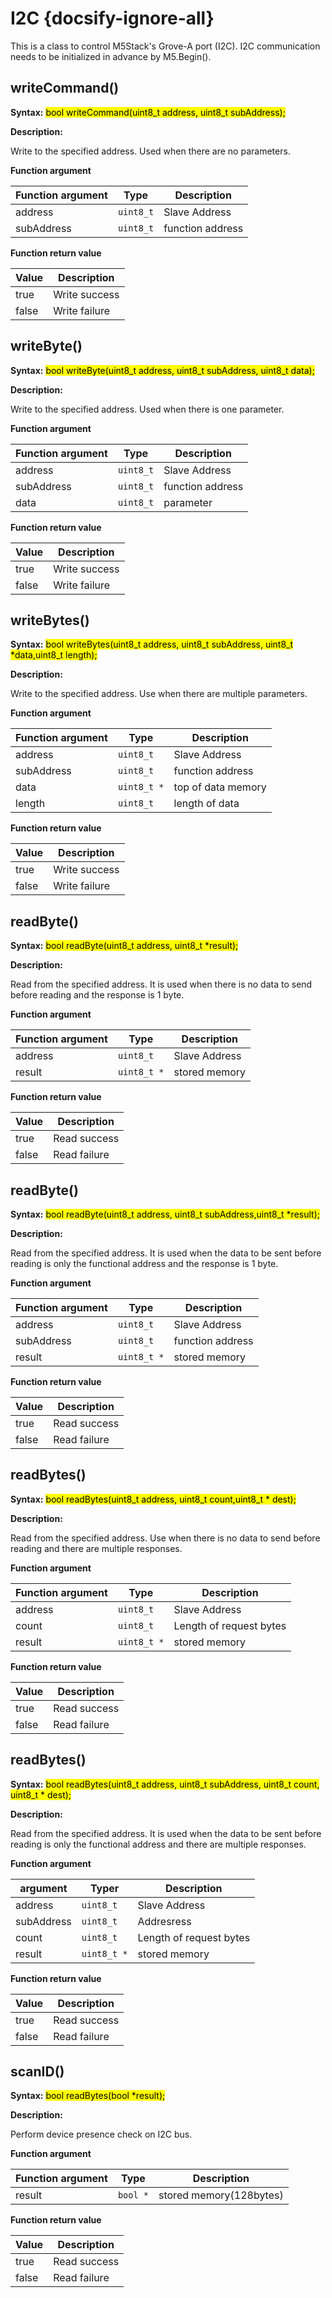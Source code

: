 # I2C {docsify-ignore-all}

This is a class to control M5Stack's Grove-A port (I2C).
I2C communication needs to be initialized in advance by M5.Begin().

## writeCommand()

**Syntax:**
<mark>bool writeCommand(uint8_t address, uint8_t subAddress);</mark>

**Description:**

Write to the specified address.
Used when there are no parameters.

**Function argument**

| Function argument |Type |Description |
| --- | --- | --- |
| address | <code>uint8_t</code> |Slave Address |
| subAddress | <code>uint8_t</code> |function address |

**Function return value**

| Value |Description |
| --- | --- |
|true|Write success|
|false|Write failure|


## writeByte()

**Syntax:**
<mark>bool writeByte(uint8_t address, uint8_t subAddress, uint8_t data);</mark>

**Description:**

Write to the specified address.
Used when there is one parameter.

**Function argument**

| Function argument |Type |Description |
| --- | --- | --- |
| address | <code>uint8_t</code> |Slave Address |
| subAddress | <code>uint8_t</code> |function address |
| data | <code>uint8_t</code> |parameter |

**Function return value**

| Value |Description |
| --- | --- |
|true|Write success|
|false|Write failure|



## writeBytes()

**Syntax:**
<mark> bool writeBytes(uint8_t address, uint8_t subAddress, uint8_t *data,uint8_t length);</mark>

**Description:**

Write to the specified address.
Use when there are multiple parameters.

**Function argument**

| Function argument |Type |Description |
| --- | --- | --- |
| address | <code>uint8_t</code> |Slave Address |
| subAddress | <code>uint8_t</code> |function address |
| data | <code>uint8_t *</code> | top of data memory |
| length | <code>uint8_t</code> | length of data |

**Function return value**

| Value |Description |
| --- | --- |
|true|Write success|
|false|Write failure|


## readByte()

**Syntax:**
<mark> bool readByte(uint8_t address, uint8_t *result);</mark>

**Description:**

Read from the specified address.
It is used when there is no data to send before reading and the response is 1 byte.

**Function argument**

| Function argument |Type |Description |
| --- | --- | --- |
| address | <code>uint8_t</code> |Slave Address |
| result | <code>uint8_t *</code> | stored memory |

**Function return value**

| Value |Description |
| --- | --- |
|true|Read success|
|false|Read failure|


## readByte()

**Syntax:**
<mark>bool readByte(uint8_t address, uint8_t subAddress,uint8_t *result);</mark>

**Description:**

Read from the specified address.
It is used when the data to be sent before reading is only the functional address and the response is 1 byte.

**Function argument**

| Function argument |Type |Description |
| --- | --- | --- |
| address | <code>uint8_t</code> |Slave Address |
| subAddress | <code>uint8_t</code> |function address |
| result | <code>uint8_t *</code> |stored memory|

**Function return value**

| Value |Description |
| --- | --- |
|true|Read success|
|false|Read failure|


## readBytes()

**Syntax:**
<mark>bool readBytes(uint8_t address, uint8_t count,uint8_t * dest);</mark>

**Description:**

Read from the specified address.
Use when there is no data to send before reading and there are multiple responses.

**Function argument**

| Function argument |Type |Description |
| --- | --- | --- |
| address | <code>uint8_t</code> |Slave Address |
| count | <code>uint8_t</code> | Length of request bytes |
| result | <code>uint8_t *</code> |stored memory|

**Function return value**

| Value |Description |
| --- | --- |
|true|Read success|
|false|Read failure|

## readBytes()

**Syntax:**
<mark>bool readBytes(uint8_t address, uint8_t subAddress, uint8_t count, uint8_t * dest);</mark>

**Description:**

Read from the specified address.
It is used when the data to be sent before reading is only the functional address and there are multiple responses.

**Function argument**

| argument |Typer |Description |
| --- | --- | --- |
| address | <code>uint8_t</code> |Slave Address |
| subAddress | <code>uint8_t</code> |Addresress |
| count | <code>uint8_t</code> | Length of request bytes |
| result | <code>uint8_t *</code> |stored memory|


**Function return value**

| Value |Description |
| --- | --- |
|true|Read success|
|false|Read failure|


## scanID()

**Syntax:**
<mark>bool readBytes(bool *result);</mark>

**Description:**

Perform device presence check on I2C bus.

**Function argument**

| Function argument |Type |Description |
| --- | --- | --- |
| result | <code>bool *</code> |stored memory(128bytes) |

**Function return value**

| Value |Description |
| --- | --- |
|true|Read success|
|false|Read failure|


